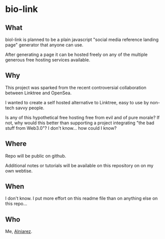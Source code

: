 # bio-link

## What

biol-link is planned to be a plain javascript "social media reference landing page" generator that anyone can use.

After generating a page it can be hosted freely on any of the multiple generous free hosting services available.

## Why

This project was sparked from the recent controversial collaboration between Linktree and OpenSea.

I wanted to create a self hosted alternative to Linktree, easy to use by non-tech savvy people.

Is any of this hypothetical free hosting free from evil and of pure morale? If not, why would this better than supporting a project integrating "the bad stuff from Web3.0"? I don't know... how could I know? 

## Where

Repo will be public on github.

Additional notes or tutorials will be available on this repository on on my own webtise.

## When

I don't know. I put more effort on this readme file than on anything else on this repo...

## Who
Me, [Alniarez](https://github.com/Alniarez).
